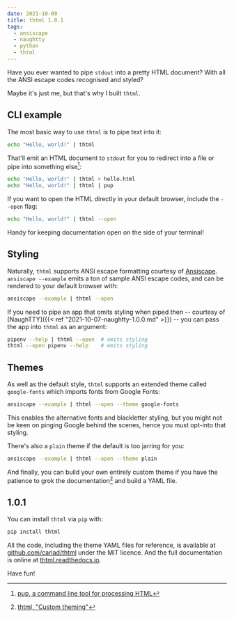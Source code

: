 ```yaml
---
date: 2021-10-09
title: thtml 1.0.1
tags:
  - ansiscape
  - naughtty
  - python
  - thtml
---
```


Have you ever wanted to pipe `stdout` into a pretty HTML document? With all the ANSI escape codes recognised and styled?

Maybe it's just me, but that's why I built `thtml`.

<!--more-->

## CLI example

The most basic way to use `thtml` is to pipe text into it:

```bash
echo "Hello, world!" | thtml
```

That'll emit an HTML document to `stdout` for you to redirect into a file or pipe into something else[^pup]:

[^pup]: [pup, a command line tool for processing HTML](https://github.com/ericchiang/pup)

```bash
echo "Hello, world!" | thtml > hello.html
echo "Hello, world!" | thtml | pup
```

If you want to open the HTML directly in your default browser, include the `--open` flag:

```bash
echo "Hello, world!" | thtml --open
```

Handy for keeping documentation open on the side of your terminal!

## Styling

Naturally, `thtml` supports ANSI escape formatting courtesy of [Ansiscape](/tags/ansiscape). `ansiscape --example` emits a ton of sample ANSI escape codes, and can be rendered to your default browser with:

```bash
ansiscape --example | thtml --open
```

If you need to pipe an app that omits styling when piped then -- courtesy of [NaughTTY]({{< ref "2021-10-07-naughtty-1.0.0.md" >}}) -- you can pass the app into `thtml` as an argument:

```bash
pipenv --help | thtml --open  # omits styling
thtml --open pipenv --help    # emits styling
```

## Themes

As well as the default style, `thtml` supports an extended theme called `google-fonts` which imports fonts from Google Fonts:

```bash
ansiscape --example | thtml --open --theme google-fonts
```

This enables the alternative fonts and blackletter styling, but you might not be keen on pinging Google behind the scenes, hence you must opt-into that styling.

There's also a `plain` theme if the default is too jarring for you:

```bash
ansiscape --example | thtml --open --theme plain
```

And finally, you can build your own entirely custom theme if you have the patience to grok the documentation[^custom-theme] and build a YAML file.

[^custom-theme]: [thtml, "Custom theming"](https://thtml.readthedocs.io/en/1.0.1/custom-themes/)

## 1.0.1

You can install `thtml` via `pip` with:

```bash
pip install thtml
```

All the code, including the theme YAML files for reference, is available at [github.com/cariad/thtml](https://github.com/cariad/thtml) under the MIT licence. And the full documentation is online at [thtml.readthedocs.io](https://thtml.readthedocs.io).

Have fun!
